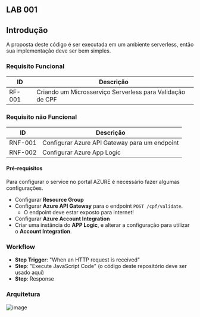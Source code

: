 ## LAB 001

## Introdução

A proposta deste código é ser executada em um ambiente serverless, então sua implementação deve ser bem simples.

### Requisito Funcional

| ID       | Descrição                                                                 |
|----------|---------------------------------------------------------------------------|
| RF-001   | Criando um Microsserviço Serverless para Validação de CPF                 |

### Requisito não Funcional

| ID       | Descrição                                                                 |
|----------|---------------------------------------------------------------------------|
| RNF-001   | Configurar Azure API Gateway para um endpoint                                           |
| RNF-002    | Configurar Azure App Logic                                               |


#### Pré-requisitos

Para configurar o service no portal AZURE é necessário fazer algumas configurações.

* Configurar **Resource Group**
* Configurar **Azure API Gateway** para o endpoint `POST /cpf/validate`.
  * O endpoint deve estar exposto para internet!
* Configurar **Azure Account Integration** 
* Criar uma instância do **APP Logic**, e alterar a configuração para utilizar o **Account Integration**.

### Workflow

* **Step Trigger**: "When an HTTP request is received"
* **Step**: "Execute JavaScript Code" (o código deste repositório deve ser usado aqui)
* **Step**: Response

### Arquitetura 
![image](https://github.com/user-attachments/assets/b77a7cfe-cbe7-46e4-8afe-14c86c621a4e)

